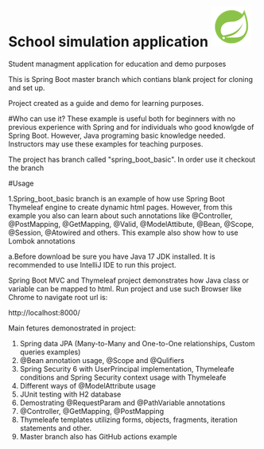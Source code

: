 # School simulation application   ![GitHub Image](/spring.png)
Student managment application for education and demo purposes		

This is Spring Boot master branch which contians blank project for cloning and set up.
    
Project created as a guide and demo for learning purposes.
    
#Who can use it?
These example is useful both for beginners with no previous experience
with Spring and for individuals who good knowlgde of Spring Boot.
However, Java programing basic knowledge needed.
Instructors may use these examples for teaching purposes.

The project has branch called "spring_boot_basic". In order use it checkout the branch

#Usage

1.Spring_boot_basic branch is an example of how use Spring Boot Thymeleaf engine to create dynamic html pages. However, from this example you also can learn about such annotations like @Controller, @PostMapping, @GetMapping, @Valid, @ModelAttibute, @Bean, @Scope, @Session, @Atowired and others. This example also show how to use Lombok annotations

a.Before download be sure you have Java 17 JDK installed. It is recommended to use IntelliJ IDE to run this project.

Spring Boot MVC and Thymeleaf project demonstrates how Java class or variable can be mapped to html. Run project and use such Browser like Chrome to navigate root url is:

http://localhost:8000/

Main fetures demonostrated in project:

1. Spring data JPA (Many-to-Many and One-to-One relationships, Custom queries examples)
2. @Bean annotation usage, @Scope and @Qulifiers
3. Spring Security 6 with UserPrincipal implementation, Thymeleafe conditions and Spring Security context usage with Thymeleafe
4. Different ways of @ModelAttribute usage
5. JUnit testing with H2 database
6. Demostrating @RequestParam and @PathVariable annotations
7. @Controller, @GetMapping, @PostMapping
8. Thymeleafe templates utilizing forms, objects, fragments, iteration statements and other.
9. Master branch also has GitHub actions example
